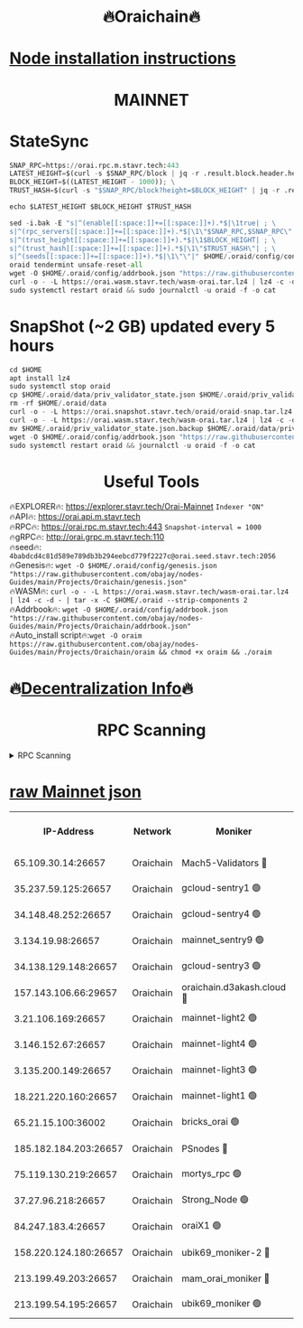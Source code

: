 <h1 align="center"> 🔥Oraichain🔥</h1>

[Node installation instructions](https://github.com/obajay/nodes-Guides/tree/main/Projects/Oraichain)
=
<h1 align="center"> MAINNET</h1>

# StateSync
```python
SNAP_RPC=https://orai.rpc.m.stavr.tech:443
LATEST_HEIGHT=$(curl -s $SNAP_RPC/block | jq -r .result.block.header.height); \
BLOCK_HEIGHT=$((LATEST_HEIGHT - 1000)); \
TRUST_HASH=$(curl -s "$SNAP_RPC/block?height=$BLOCK_HEIGHT" | jq -r .result.block_id.hash)

echo $LATEST_HEIGHT $BLOCK_HEIGHT $TRUST_HASH

sed -i.bak -E "s|^(enable[[:space:]]+=[[:space:]]+).*$|\1true| ; \
s|^(rpc_servers[[:space:]]+=[[:space:]]+).*$|\1\"$SNAP_RPC,$SNAP_RPC\"| ; \
s|^(trust_height[[:space:]]+=[[:space:]]+).*$|\1$BLOCK_HEIGHT| ; \
s|^(trust_hash[[:space:]]+=[[:space:]]+).*$|\1\"$TRUST_HASH\"| ; \
s|^(seeds[[:space:]]+=[[:space:]]+).*$|\1\"\"|" $HOME/.oraid/config/config.toml
oraid tendermint unsafe-reset-all
wget -O $HOME/.oraid/config/addrbook.json "https://raw.githubusercontent.com/obajay/nodes-Guides/main/Projects/Oraichain/addrbook.json"
curl -o - -L https://orai.wasm.stavr.tech/wasm-orai.tar.lz4 | lz4 -c -d - | tar -x -C $HOME/.oraid --strip-components 2
sudo systemctl restart oraid && sudo journalctl -u oraid -f -o cat
```
# SnapShot (~2 GB) updated every 5 hours
```python
cd $HOME
apt install lz4
sudo systemctl stop oraid
cp $HOME/.oraid/data/priv_validator_state.json $HOME/.oraid/priv_validator_state.json.backup
rm -rf $HOME/.oraid/data
curl -o - -L https://orai.snapshot.stavr.tech/oraid/oraid-snap.tar.lz4 | lz4 -c -d - | tar -x -C $HOME/.oraid --strip-components 2
curl -o - -L https://orai.wasm.stavr.tech/wasm-orai.tar.lz4 | lz4 -c -d - | tar -x -C $HOME/.oraid --strip-components 2
mv $HOME/.oraid/priv_validator_state.json.backup $HOME/.oraid/data/priv_validator_state.json
wget -O $HOME/.oraid/config/addrbook.json "https://raw.githubusercontent.com/obajay/nodes-Guides/main/Projects/Oraichain/addrbook.json"
sudo systemctl restart oraid && journalctl -u oraid -f -o cat
```

 <h1 align="center"> Useful Tools</h1>

🔥EXPLORER🔥:     https://explorer.stavr.tech/Orai-Mainnet        `Indexer "ON"` \
🔥API🔥:          https://orai.api.m.stavr.tech \
🔥RPC🔥:          https://orai.rpc.m.stavr.tech:443              `Snapshot-interval = 1000` \
🔥gRPC🔥:         http://orai.grpc.m.stavr.tech:110 \
🔥seed🔥:      `4babdcd4c81d589e789db3b294eebcd779f2227c@orai.seed.stavr.tech:2056` \
🔥Genesis🔥:   `wget -O $HOME/.oraid/config/genesis.json "https://raw.githubusercontent.com/obajay/nodes-Guides/main/Projects/Oraichain/genesis.json"` \
🔥WASM🔥:      `curl -o - -L https://orai.wasm.stavr.tech/wasm-orai.tar.lz4 | lz4 -c -d - | tar -x -C $HOME/.oraid --strip-components 2` \
🔥Addrbook🔥:  `wget -O $HOME/.oraid/config/addrbook.json "https://raw.githubusercontent.com/obajay/nodes-Guides/main/Projects/Oraichain/addrbook.json"` \
🔥Auto_install script🔥:`wget -O oraim https://raw.githubusercontent.com/obajay/nodes-Guides/main/Projects/Oraichain/oraim && chmod +x oraim && ./oraim`

🔥[Decentralization Info](https://github.com/obajay/StateSync-snapshots/tree/main/Projects/Oraichain/Decentralization)🔥
=
<h1 align="center"> RPC Scanning</h1>

<details>
<summary>RPC Scanning</summary>

<h2 align="center"> We scan nodes in real time every 4 hours. And we provide the final result of RPC endpoints.
We cannot influence the operation of these nodes in any way. </h2>


```python
If Voting Power is higher than 0 --> then the Node is a validator of the network and may be subject to attack and be a potential threat to the chain.
```
```python
We marked such validators with a red symbol
```

</details>

[raw Mainnet json](https://rpc-check.oraim.stavr.tech/oraim/rpc-oraim-result.json)
=


<table><tr><th>IP-Address</th><th>Network</th><th>Moniker</th><th>Latest Block Height</th><th>Earliest Block Height</th><th>Catching Up</th><th>Tx Index</th><th>Voting Power</th><th>Scan Time</th></tr><tr><td>65.109.30.14:26657</td><td>Oraichain</td><td>Mach5-Validators 🔴</td><td>16408385</td><td>0</td><td>False</td><td>off</td><td>212</td><td>2024-03-17T16:20:13.836201835UTC</td></tr><tr><td>35.237.59.125:26657</td><td>Oraichain</td><td>gcloud-sentry1 🟢</td><td>16408341</td><td>1</td><td>False</td><td>on</td><td>0</td><td>2024-03-17T16:19:11.844223720UTC</td></tr><tr><td>34.148.48.252:26657</td><td>Oraichain</td><td>gcloud-sentry4 🟢</td><td>16408348</td><td>1</td><td>False</td><td>on</td><td>0</td><td>2024-03-17T16:19:21.797894961UTC</td></tr><tr><td>3.134.19.98:26657</td><td>Oraichain</td><td>mainnet_sentry9 🟢</td><td>16408361</td><td>1</td><td>False</td><td>on</td><td>0</td><td>2024-03-17T16:19:42.510561062UTC</td></tr><tr><td>34.138.129.148:26657</td><td>Oraichain</td><td>gcloud-sentry3 🟢</td><td>16408376</td><td>1</td><td>False</td><td>on</td><td>0</td><td>2024-03-17T16:19:59.477763276UTC</td></tr><tr><td>157.143.106.66:29657</td><td>Oraichain</td><td>oraichain.d3akash.cloud 🔴</td><td>16408350</td><td>15047495</td><td>False</td><td>on</td><td>177</td><td>2024-03-17T16:19:26.554023920UTC</td></tr><tr><td>3.21.106.169:26657</td><td>Oraichain</td><td>mainnet-light2 🟢</td><td>16408354</td><td>15275144</td><td>False</td><td>on</td><td>0</td><td>2024-03-17T16:19:35.367213449UTC</td></tr><tr><td>3.146.152.67:26657</td><td>Oraichain</td><td>mainnet-light4 🟢</td><td>16408363</td><td>15275144</td><td>False</td><td>on</td><td>0</td><td>2024-03-17T16:19:45.227759269UTC</td></tr><tr><td>3.135.200.149:26657</td><td>Oraichain</td><td>mainnet-light3 🟢</td><td>16408368</td><td>15275144</td><td>False</td><td>on</td><td>0</td><td>2024-03-17T16:19:49.997459015UTC</td></tr><tr><td>18.221.220.160:26657</td><td>Oraichain</td><td>mainnet-light1 🟢</td><td>16408371</td><td>15643601</td><td>False</td><td>on</td><td>0</td><td>2024-03-17T16:19:54.707086332UTC</td></tr><tr><td>65.21.15.100:36002</td><td>Oraichain</td><td>bricks_orai 🟢</td><td>16408390</td><td>15848470</td><td>False</td><td>on</td><td>0</td><td>2024-03-17T16:20:20.251161586UTC</td></tr><tr><td>185.182.184.203:26657</td><td>Oraichain</td><td>PSnodes 🔴</td><td>16408347</td><td>15946937</td><td>False</td><td>off</td><td>29</td><td>2024-03-17T16:19:18.795174570UTC</td></tr><tr><td>75.119.130.219:26657</td><td>Oraichain</td><td>mortys_rpc 🟢</td><td>16408382</td><td>15960001</td><td>False</td><td>on</td><td>0</td><td>2024-03-17T16:20:09.175772988UTC</td></tr><tr><td>37.27.96.218:26657</td><td>Oraichain</td><td>Strong_Node 🟢</td><td>16408393</td><td>16086201</td><td>False</td><td>on</td><td>0</td><td>2024-03-17T16:20:22.637389790UTC</td></tr><tr><td>84.247.183.4:26657</td><td>Oraichain</td><td>oraiX1 🟢</td><td>16407858</td><td>16177601</td><td>False</td><td>on</td><td>0</td><td>2024-03-17T16:20:25.083778797UTC</td></tr><tr><td>158.220.124.180:26657</td><td>Oraichain</td><td>ubik69_moniker-2 🔴</td><td>16408348</td><td>16229001</td><td>False</td><td>on</td><td>1834</td><td>2024-03-17T16:19:24.201698087UTC</td></tr><tr><td>213.199.49.203:26657</td><td>Oraichain</td><td>mam_orai_moniker 🔴</td><td>16408355</td><td>16268001</td><td>False</td><td>on</td><td>8</td><td>2024-03-17T16:19:35.681547968UTC</td></tr><tr><td>213.199.54.195:26657</td><td>Oraichain</td><td>ubik69_moniker 🟢</td><td>16408348</td><td>16400001</td><td>False</td><td>on</td><td>0</td><td>2024-03-17T16:19:19.120251104UTC</td></tr></table>
